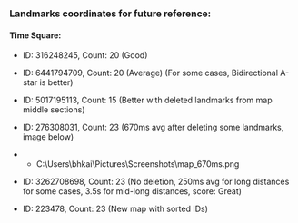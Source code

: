 ### Landmarks coordinates for future reference:

#### Time Square:

- ID: 316248245, Count: 20 (Good)
- ID: 6441794709, Count: 20 (Average) (For some cases, Bidirectional A-star is better)
- ID: 5017195113, Count: 15 (Better with deleted landmarks from map middle sections)
- ID: 276308031, Count: 23 (670ms avg after deleting some landmarks, image below)
- - C:\Users\bhkai\Pictures\Screenshots\map_670ms.png

- ID: 3262708698, Count: 23 (No deletion, 250ms avg for long distances for some cases, 3.5s for mid-long distances, score: Great)

- ID: 223478, Count: 23 (New map with sorted IDs)
